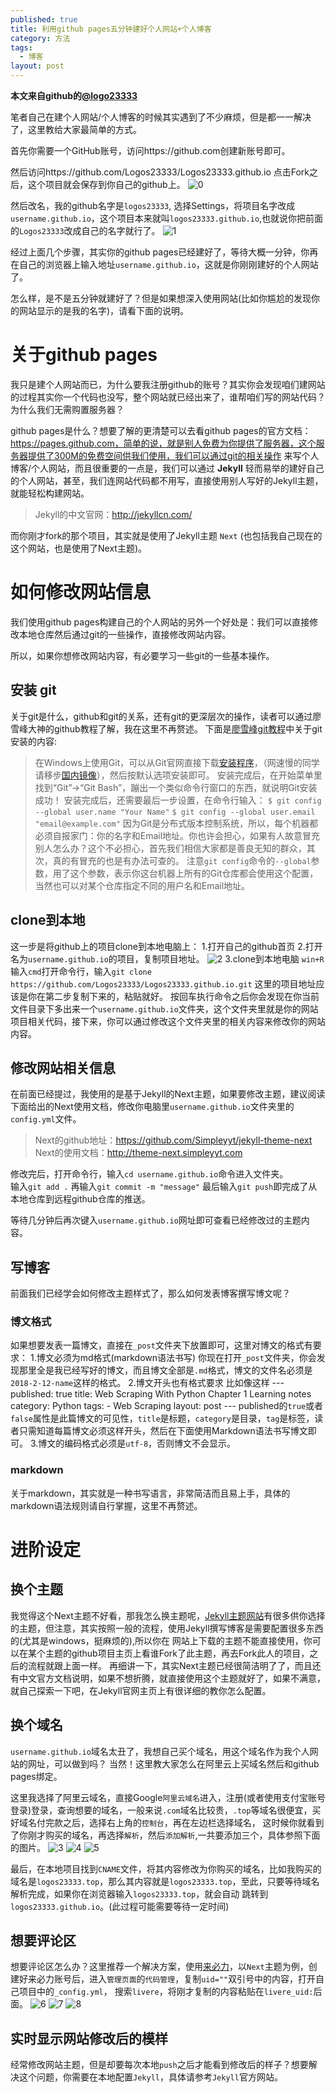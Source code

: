 ```yaml
---
published: true
title: 利用github pages五分钟建好个人网站+个人博客
category: 方法
tags: 
  - 博客
layout: post
---
```


**本文来自github的[@logo23333](logos23333.github.io)**

笔者自己在建个人网站/个人博客的时候其实遇到了不少麻烦，但是都一一解决了，这里教给大家最简单的方式。

首先你需要一个GitHub账号，访问https://github.com创建新账号即可。

然后访问https://github.com/Logos23333/Logos23333.github.io 点击Fork之后，这个项目就会保存到你自己的github上。
![0](https://raw.githubusercontent.com/Logos23333/Logos23333.github.io/master/_posts/image/fivem/0.png)

然后改名，我的github名字是`logos23333`, 选择Settings，将项目名字改成`username.github.io`，这个项目本来就叫`logos23333.github.io`,也就说你把前面的`Logos23333`改成自己的名字就行了。
![1](https://raw.githubusercontent.com/Logos23333/Logos23333.github.io/master/_posts/image/fivem/1.png)

经过上面几个步骤，其实你的github pages已经建好了，等待大概一分钟，你再在自己的浏览器上输入地址`username.github.io`，这就是你刚刚建好的个人网站了。

怎么样，是不是五分钟就建好了？但是如果想深入使用网站(比如你尴尬的发现你的网站显示的是我的名字)，请看下面的说明。

# 关于github pages

我只是建个人网站而已，为什么要我注册github的账号？其实你会发现咱们建网站的过程其实你一个代码也没写，整个网站就已经出来了，谁帮咱们写的网站代码？为什么我们无需购置服务器？

github pages是什么？想要了解的更清楚可以去看github pages的官方文档：https://pages.github.com，简单的说，就是别人免费为你提供了服务器，这个服务器提供了300M的免费空间供我们使用，我们可以通过git的相关操作
来写个人博客/个人网站，而且很重要的一点是，我们可以通过 **Jekyll** 轻而易举的建好自己的个人网站，甚至，我们连网站代码都不用写，直接使用别人写好的Jekyll主题，就能轻松构建网站。

> Jekyll的中文官网：http://jekyllcn.com/

而你刚才fork的那个项目，其实就是使用了Jekyll主题 `Next` (也包括我自己现在的这个网站，也是使用了Next主题)。

# 如何修改网站信息

我们使用github pages构建自己的个人网站的另外一个好处是：我们可以直接修改本地仓库然后通过git的一些操作，直接修改网站内容。

所以，如果你想修改网站内容，有必要学习一些git的一些基本操作。

## 安装 git

关于git是什么，github和git的关系，还有git的更深层次的操作，读者可以通过廖雪峰大神的github教程了解，我在这里不再赘述。
下面是[廖雪峰git教程](https://www.liaoxuefeng.com/wiki/0013739516305929606dd18361248578c67b8067c8c017b000)中关于git安装的内容:

>在Windows上使用Git，可以从Git官网直接下载[安装程序](https://git-scm.com/downloads)，（网速慢的同学请移步[国内镜像](https://pan.baidu.com/s/1kU5OCOB#list/path=%2Fpub%2Fgit)），然后按默认选项安装即可。
安装完成后，在开始菜单里找到“Git”->“Git Bash”，蹦出一个类似命令行窗口的东西，就说明Git安装成功！
安装完成后，还需要最后一步设置，在命令行输入：
`$ git config --global user.name "Your Name"`
`$ git config --global user.email "email@example.com"`
因为Git是分布式版本控制系统，所以，每个机器都必须自报家门：你的名字和Email地址。你也许会担心，如果有人故意冒充别人怎么办？这个不必担心，首先我们相信大家都是善良无知的群众，其次，真的有冒充的也是有办法可查的。
注意`git config`命令的`--global`参数，用了这个参数，表示你这台机器上所有的Git仓库都会使用这个配置，当然也可以对某个仓库指定不同的用户名和Email地址。

## clone到本地

这一步是将github上的项目clone到本地电脑上：
1.打开自己的github首页
2.打开名为`username.github.io`的项目，复制项目地址。
![2](https://raw.githubusercontent.com/Logos23333/Logos23333.github.io/master/_posts/image/fivem/2.png)
3.clone到本地电脑
`win+R`输入`cmd`打开命令行，输入`git clone https://github.com/Logos23333/Logos23333.github.io.git` 这里的项目地址应该是你在第二步复制下来的，粘贴就好。
按回车执行命令之后你会发现在你当前文件目录下多出来一个`username.github.io`文件夹，这个文件夹里就是你的网站项目相关代码，接下来，你可以通过修改这个文件夹里的相关内容来修改你的网站内容。

## 修改网站相关信息

在前面已经提过，我使用的是基于Jekyll的Next主题，如果要修改主题，建议阅读下面给出的Next使用文档，修改你电脑里`username.github.io`文件夹里的`config.yml`文件。

>Next的github地址：https://github.com/Simpleyyt/jekyll-theme-next
>Next的使用文档：http://theme-next.simpleyyt.com

修改完后，打开命令行，输入`cd username.github.io`命令进入文件夹。  
输入`git add .` 
再输入`git commit -m "message"`
最后输入`git push`即完成了从本地仓库到远程github仓库的推送。

等待几分钟后再次键入`username.github.io`网址即可查看已经修改过的主题内容。

## 写博客

前面我们已经学会如何修改主题样式了，那么如何发表博客撰写博文呢？

### 博文格式

如果想要发表一篇博文，直接在`_post`文件夹下放置即可，这里对博文的格式有要求：
1.博文必须为md格式(markdown语法书写)
你现在打开`_post`文件夹，你会发现那里全是我已经写好的博文，而且博文全部是`.md`格式，博文的文件名必须是`2018-2-12-name`这样的格式。
2.博文开头也有格式要求
比如像这样
	---
	published: true
	title: Web Scraping With Python Chapter 1 Learning notes
	category: Python
	tags: 
	  - Web Scraping
	layout: post
	---
published的`true`或者`false`属性是此篇博文的可见性，`title`是标题，`category`是目录，`tag`是标签，读者只需知道每篇博文必须这样开头，然后在下面使用Markdown语法书写博文即可。
3.博文的编码格式必须是`utf-8`，否则博文不会显示。

### markdown

关于markdown，其实就是一种书写语言，非常简洁而且易上手，具体的markdown语法规则请自行掌握，这里不再赘述。

# 进阶设定

## 换个主题

我觉得这个Next主题不好看，那我怎么换主题呢，[Jekyll主题网站](http://jekyllthemes.org/)有很多供你选择的主题，但注意，其实按照一般的流程，使用Jekyll撰写博客是需要配置很多东西的(尤其是windows，挺麻烦的),所以你在
网站上下载的主题不能直接使用，你可以在某个主题的github项目主页上看谁Fork了此主题，再去Fork此人的项目，之后的流程就跟上面一样。
再细讲一下，其实Next主题已经很简洁明了了，而且还有中文官方文档说明，如果不想折腾，就直接使用这个主题就好了，如果不满意，就自己探索一下吧，在Jekyll官网主页上有很详细的教你怎么配置。

## 换个域名

`username.github.io`域名太丑了，我想自己买个域名，用这个域名作为我个人网站的网址，可以做到吗？
当然！这里教大家怎么在阿里云上买域名然后和github pages绑定。

这里我选择了阿里云域名，直接Google`阿里云域名`进入，注册(或者使用支付宝账号登录)登录，查询想要的域名，一般来说`.com`域名比较贵，`.top`等域名很便宜，买好域名付完款之后，选择右上角的`控制台`，再在左边栏选择域名，
这时候你就看到了你刚才购买的域名，再选择`解析`，然后`添加解析`,一共要添加三个，具体参照下面的图片。
![3](https://raw.githubusercontent.com/Logos23333/Logos23333.github.io/master/_posts/image/fivem/3.png)
![4](https://raw.githubusercontent.com/Logos23333/Logos23333.github.io/master/_posts/image/fivem/4.png)
![5](https://raw.githubusercontent.com/Logos23333/Logos23333.github.io/master/_posts/image/fivem/5.png)

最后，在本地项目找到`CNAME`文件，将其内容修改为你购买的域名，比如我购买的域名是`logos23333.top`，那么其内容就是`logos23333.top`，至此，只要等待域名解析完成，如果你在浏览器输入`logos23333.top`，就会自动
跳转到`logos23333.github.io`。(此过程可能需要等待一定时间)

## 想要评论区

想要评论区怎么办？这里推荐一个解决方案，使用[来必力](https://livere.com/)，以`Next`主题为例，创建好来必力账号后，进入`管理页面`的`代码管理`，复制`uid=""`双引号中的内容，打开自己项目中的`_config.yml`，
搜索`livere`，将刚才复制的内容粘贴在`livere_uid:`后面。
![6](https://raw.githubusercontent.com/Logos23333/Logos23333.github.io/master/_posts/image/fivem/6.png)
![7](https://raw.githubusercontent.com/Logos23333/Logos23333.github.io/master/_posts/image/fivem/7.png)
![8](https://raw.githubusercontent.com/Logos23333/Logos23333.github.io/master/_posts/image/fivem/8.png)

## 实时显示网站修改后的模样

经常修改网站主题，但是却要每次本地`push`之后才能看到修改后的样子？想要解决这个问题，你需要在本地配置`Jekyll`，具体请参考`Jekyll`官方网站。
